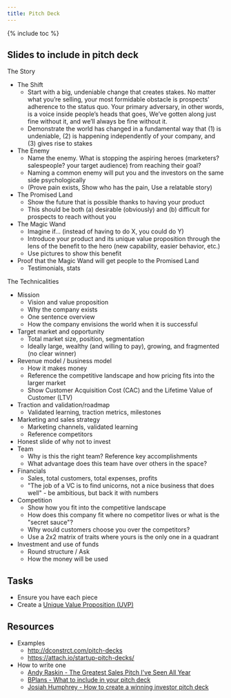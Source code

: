 ```yaml
---
title: Pitch Deck
---
```


{% include toc %}

## Slides to include in pitch deck

The Story
- The Shift
  - Start with a big, undeniable change that creates stakes. No matter what you’re selling, your most formidable obstacle is prospects’ adherence to the status quo. Your primary adversary, in other words, is a voice inside people’s heads that goes, We’ve gotten along just fine without it, and we’ll always be fine without it.
  - Demonstrate the world has changed in a fundamental way that (1) is undeniable, (2) is happening independently of your company, and (3) gives rise to stakes
- The Enemy
  - Name the enemy. What is stopping the aspiring heroes (marketers? salespeople? your target audience) from reaching their goal?
  - Naming a common enemy will put you and the investors on the same side psychologically
  - (Prove pain exists, Show who has the pain, Use a relatable story)
- The Promised Land
  - Show the future that is possible thanks to having your product
  - This should be both (a) desirable (obviously) and (b) difficult for prospects to reach without you
- The Magic Wand
  - Imagine if... (instead of having to do X, you could do Y)
  - Introduce your product and its unique value proposition through the lens of the benefit to the hero (new capability, easier behavior, etc.)
  - Use pictures to show this benefit
- Proof that the Magic Wand will get people to the Promised Land
  - Testimonials, stats

The Technicalities
- Mission
  - Vision and value proposition
  - Why the company exists
  - One sentence overview
  - How the company envisions the world when it is successful
- Target market and opportunity
  - Total market size, position, segmentation
  - Ideally large, wealthy (and willing to pay), growing, and fragmented (no clear winner)
- Revenue model / business model
  - How it makes money
  - Reference the competitive landscape and how pricing fits into the larger market
  - Show Customer Acquisition Cost (CAC) and the Lifetime Value of Customer (LTV)
- Traction and validation/roadmap
  - Validated learning, traction metrics, milestones
- Marketing and sales strategy
  - Marketing channels, validated learning
  - Reference competitors
- Honest slide of why not to invest
- Team
  - Why is this the right team? Reference key accomplishments
  - What advantage does this team have over others in the space?
- Financials
  - Sales, total customers, total expenses, profits
  - "The job of a VC is to find unicorns, not a nice business that does well" - be ambitious, but back it with numbers
- Competition
  - Show how you fit into the competitive landscape
  - How does this company fit where no competitor lives or what is the "secret sauce"?
  - Why would customers choose you over the competitors?
  - Use a 2x2 matrix of traits where yours is the only one in a quadrant
- Investment and use of funds
  - Round structure / Ask
  - How the money will be used


## Tasks
- Ensure you have each piece
- Create a [Unique Value Proposition (UVP)](https://conversionxl.com/blog/value-proposition-examples-how-to-create/)

## Resources
- Examples
  - http://dconstrct.com/pitch-decks
  - https://attach.io/startup-pitch-decks/
- How to write one
  - [Andy Raskin - The Greatest Sales Pitch I've Seen All Year](https://medium.com/the-mission/the-best-sales-pitch-ive-seen-all-year-7fa92afaa248)
  - [BPlans - What to include in your pitch deck](https://articles.bplans.com/what-to-include-in-your-pitch-deck/)
  - [Josiah Humphrey - How to create a winning investor pitch deck](https://medium.com/swlh/how-to-create-a-winning-investor-pitch-deck-794022ac4c59)
